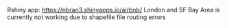 Rshiny app: https://nbran3.shinyapps.io/airbnb/
London and SF Bay Area is currently not working due to shapefile file routing errors
